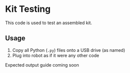 # Kit Testing

This code is used to test an assembled kit.

## Usage
1. Copy all Python (`.py`) files onto a USB drive (as named)
2. Plug into robot as if it were any other code

Expected output guide coming soon